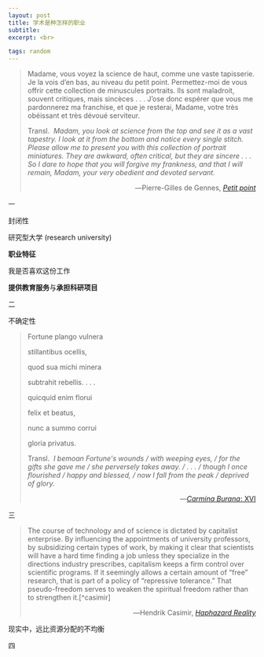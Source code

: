 ```yaml
---
layout: post
title: 学术是种怎样的职业
subtitle: 
excerpt: <br>

tags: random
---
```


> <p class="quote">
> Madame, vous voyez la science de haut, comme une vaste tapisserie. Je la vois d’en bas, au niveau du petit point. Permettez-moi de vous offrir cette collection de minuscules portraits. Ils sont maladroit, souvent critiques, mais sincèces <nobr>. . .</nobr> J’ose donc espérer que vous me pardonnerez ma franchise, et que je resterai, Madame, votre très obéissant et très dévoué serviteur. </p> 
>
> <p class="quote-transl"> 
> Transl.&nbsp; <i> Madam, you look at science from the top and see it as a vast tapestry. I look at it from the bottom and notice every single stitch. Please allow me to present you with this collection of portrait miniatures. They are awkward, often critical, but they are sincere <nobr>. . .</nobr> So I dare to hope that you will forgive my frankness, and that I will remain, Madam, your very obedient and devoted servant. </i> </p>
>
><p align="right" class="quote-ttl"> ―Pierre-Gilles de Gennes, <a href="https://archive.org/details/petitpoint0000genn/page/7/mode/2up"><nobr> <i>Petit point</i> </nobr> </a> </p>


<p class="ttl"> 一 </p>

封闭性



研究型大学 <span class='reg'>(research university)</span>

**职业特征**

我是否喜欢这份工作



**提供教育服务**与**承担科研项目**




<p class="ttl"> 二 </p>

不确定性










><p class="poem-ns">
>Fortune plango vulnera </p>
><p class="poem-ns">
>stillantibus ocellis, </p>
><p class="poem-ns">
>quod sua michi minera </p>
><p class="poem-last">
>subtrahit rebellis. <nobr>. . .</nobr> </p>
>
><p class="poem-ns">
>quicquid enim florui </p>
><p class="poem-ns">
>felix et beatus, </p>
><p class="poem-ns">
>nunc a summo corrui </p>
><p class="poem-last">
>gloria privatus. </p>
>
> <p class="quote-transl">
> Transl.&nbsp; <i>I bemoan Fortune's wounds / with weeping eyes, / for the gifts she gave me / she perversely takes away. / <nobr>. . .</nobr> / though I once flourished / happy and blessed, / now I fall from the peak / deprived of glory. </i> </p>
>
><p align="right" class="quote-ttl"> 
>―<a href="http://www.tylatin.org/extras/cb2.html"><i>Carmina Burana</i><span style="font-size:0.2em">&nbsp;</span>: XVI </a> </p>


<p class="ttl"> 三 </p>

> <p class="quote" markdown="1">
> The course of technology and of science is dictated by capitalist enterprise. By influencing the appointments of university professors, by subsidizing certain types of work, by making it clear that scientists will have a hard time finding a job unless they specialize in the directions industry prescribes, capitalism keeps a firm control over scientific programs. If it seemingly allows a certain amount of “free” research, that is part of a policy of “repressive tolerance.” That pseudo-freedom serves to weaken the spiritual freedom rather than to strengthen it.[^casimir] </p>
>
><p align="right" class="quote-ttl" >  
>―Hendrik Casimir, <a href="https://archive.org/details/haphazardreality0000hend/page/296/mode/2up"> <nobr> <i> Haphazard Reality </i> </nobr> </a> </p>

[^casimir]: 	&ensp;这段话在书中其实是被作为对立观点引用；<span class='reg'>Casimir</span> 自己对此并不完全赞同，他认为这种说法高估了大公司的决策能力，并低估了学术工作者的独立性。身为理论物理学家的 <span class='reg'>Casimir</span> 在二战后长期领导飞利浦公司下属的大型实验室 <span class='reg'>Philips Natuurkundig Laboratorium</span>，他对技术和商业之于当代科学的影响总体持积极态度。

现实中，远比资源分配的不均衡


<p class="ttl"> 四 </p>


<br>







